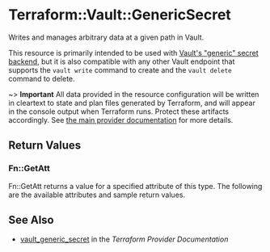 # Terraform::Vault::GenericSecret

Writes and manages arbitrary data at a given path in Vault.

This resource is primarily intended to be used with
[Vault's "generic" secret backend](https://www.vaultproject.io/docs/secrets/generic/index.html),
but it is also compatible with any other Vault endpoint that supports
the `vault write` command to create and the `vault delete` command to
delete.

~> **Important** All data provided in the resource configuration will be
written in cleartext to state and plan files generated by Terraform, and
will appear in the console output when Terraform runs. Protect these
artifacts accordingly. See
[the main provider documentation](../index.html)
for more details.

## Return Values

### Fn::GetAtt

Fn::GetAtt returns a value for a specified attribute of this type. The following are the available attributes and sample return values.

## See Also

* [vault_generic_secret](https://www.terraform.io/docs/providers/vault/r/generic_secret.html) in the _Terraform Provider Documentation_